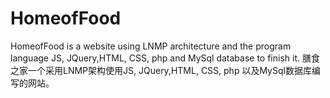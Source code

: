 # HomeofFood
HomeofFood is a website using LNMP architecture and the program language JS, JQuery,HTML,  CSS, php and MySql database to finish it.
膳食之家一个采用LNMP架构使用JS, JQuery,HTML,  CSS, php 以及MySql数据库编写的网站。
